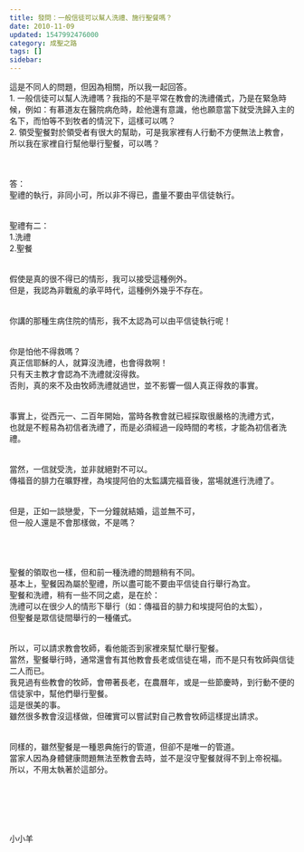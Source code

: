 ```yaml
---
title: 發問：一般信徒可以幫人洗禮、施行聖餐嗎？
date: 2010-11-09
updated: 1547992476000
category: 成聖之路
tags: []
sidebar: 
---
```


<p>這是不同人的問題，但因為相關，所以我一起回答。<br/>1.	一般信徒可以幫人洗禮嗎？我指的不是平常在教會的洗禮儀式，乃是在緊急時候，例如：有慕道友在醫院病危時，趁他還有意識，他也願意當下就受洗歸入主的名下，而怕等不到牧者的情況下，這樣可以嗎？<br/>2.	領受聖餐對於領受者有很大的幫助，可是我家裡有人行動不方便無法上教會，所以我在家裡自行幫他舉行聖餐，可以嗎？<br/><!--more--><br/><br/><br/>答：<br/>聖禮的執行，非同小可，所以非不得已，盡量不要由平信徒執行。<br/> <br/><br/>聖禮有二：<br/>1.洗禮<br/>2.聖餐<br/> <br/><br/>假使是真的很不得已的情形，我可以接受這種例外。<br/>但是，我認為非戰亂的承平時代，這種例外幾乎不存在。<br/> <br/><br/>你講的那種生病住院的情形，我不太認為可以由平信徒執行呢！<br/> <br/><br/>你是怕他不得救嗎？<br/>真正信耶穌的人，就算沒洗禮，也會得救啊！<br/>只有天主教才會認為不洗禮就沒得救。<br/>否則，真的來不及由牧師洗禮就過世，並不影響一個人真正得救的事實。<br/> <br/> <br/>事實上，從西元一、二百年開始，當時各教會就已經採取很嚴格的洗禮方式，<br/>也就是不輕易為初信者洗禮了，而是必須經過一段時間的考核，才能為初信者洗禮。<br/> <br/><br/>當然，一信就受洗，並非就絕對不可以。<br/>傳福音的腓力在曠野裡，為埃提阿伯的太監講完福音後，當場就進行洗禮了。<br/> <br/><br/>但是，正如一談戀愛，下一分鐘就結婚，這並無不可，<br/>但一般人還是不會那樣做，不是嗎？<br/> <br/><br/><br/><br/>聖餐的領取也一樣，但和前一種洗禮的問題稍有不同。<br/>基本上，聖餐因為屬於聖禮，所以盡可能不要由平信徒自行舉行為宜。<br/>聖餐和洗禮，稍有一些不同之處，是在於：<br/>洗禮可以在很少人的情形下舉行（如：傳福音的腓力和埃提阿伯的太監），<br/>但聖餐是眾信徒間舉行的一種儀式。<br/><br/><br/>所以，可以請求教會牧師，看他能否到家裡來幫忙舉行聖餐。<br/>當然，聖餐舉行時，通常還會有其他教會長老或信徒在場，而不是只有牧師與信徒二人而已。<br/>我見過有些教會的牧師，會帶著長老，在農曆年，或是一些節慶時，到行動不便的信徒家中，幫他們舉行聖餐。<br/>這是很美的事。<br/>雖然很多教會沒這樣做，但確實可以嘗試對自己教會牧師這樣提出請求。<br/><br/><br/>同樣的，雖然聖餐是一種恩典施行的管道，但卻不是唯一的管道。<br/>當家人因為身體健康問題無法至教會去時，並不是沒守聖餐就得不到上帝祝福。<br/>所以，不用太執著於這部分。<br/><br/><br/><br/><br/><br/><br/>小小羊</p>